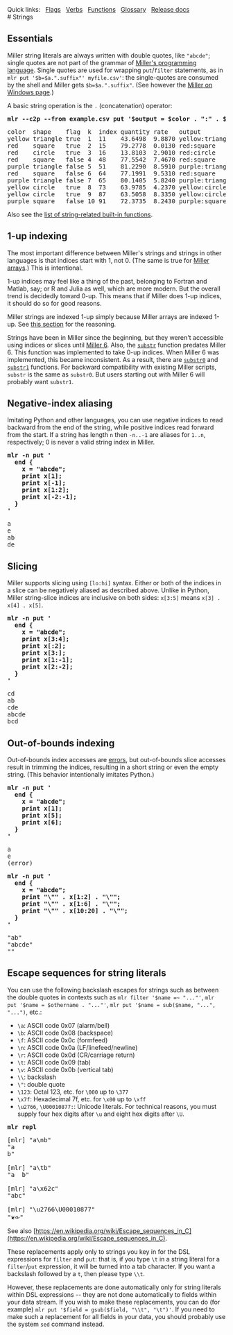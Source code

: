 <!---  PLEASE DO NOT EDIT DIRECTLY. EDIT THE .md.in FILE PLEASE. --->
<div>
<span class="quicklinks">
Quick links:
&nbsp;
<a class="quicklink" href="../reference-main-flag-list/index.html">Flags</a>
&nbsp;
<a class="quicklink" href="../reference-verbs/index.html">Verbs</a>
&nbsp;
<a class="quicklink" href="../reference-dsl-builtin-functions/index.html">Functions</a>
&nbsp;
<a class="quicklink" href="../glossary/index.html">Glossary</a>
&nbsp;
<a class="quicklink" href="../release-docs/index.html">Release docs</a>
</span>
</div>
# Strings

## Essentials

Miller string literals are always written with double quotes, like `"abcde"`; single quotes
are not part of the grammar of [Miller's programming language](miller-programming-language.md).
Single quotes are used for wrapping `put`/`filter` statements, as in `mlr put '$b=$a.".suffix"' myfile.csv'`:
the single-quotes are consumed by the shell and Miller gets `$b=$a.".suffix"`. (See however the
[Miller on Windows page](miller-on-windows.md).)

A basic string operation is the `.` (concatenation) operator:

<pre class="pre-highlight-in-pair">
<b>mlr --c2p --from example.csv put '$output = $color . ":" . $shape'</b>
</pre>
<pre class="pre-non-highlight-in-pair">
color  shape    flag  k  index quantity rate   output
yellow triangle true  1  11    43.6498  9.8870 yellow:triangle
red    square   true  2  15    79.2778  0.0130 red:square
red    circle   true  3  16    13.8103  2.9010 red:circle
red    square   false 4  48    77.5542  7.4670 red:square
purple triangle false 5  51    81.2290  8.5910 purple:triangle
red    square   false 6  64    77.1991  9.5310 red:square
purple triangle false 7  65    80.1405  5.8240 purple:triangle
yellow circle   true  8  73    63.9785  4.2370 yellow:circle
yellow circle   true  9  87    63.5058  8.3350 yellow:circle
purple square   false 10 91    72.3735  8.2430 purple:square
</pre>

Also see the [list of string-related built-in functions](reference-dsl-builtin-functions.md#string-functions).

## 1-up indexing

The most important difference between Miller's strings and strings in other
languages is that indices start with 1, not 0.  (The same is true for [Miller
arrays](reference-main-arrays.md).) This is intentional.

1-up indices may feel like a thing of the past, belonging to Fortran and Matlab,
say; or R and Julia as well, which are more modern.  But the overall trend is
decidedly toward 0-up. This means that if Miller does 1-up indices, it should
do so for good reasons.

Miller strings are indexed 1-up simply because Miller arrays are indexed 1-up.
See [this section](reference-main-arrays.md#1-up-indexing) for the reasoning.

Strings have been in Miller since the beginning, but they weren't accessible
using indices or slices until [Miller 6](new-in-miller-6.md). Also, the
[`substr`](reference-dsl-builtin-functions.md#substr) function predates Miller
6. This function was implemented to take 0-up indices.  When Miller 6 was
implemented, this became inconsistent.  As a result, there are
[`substr0`](reference-dsl-builtin-functions.md#substr0) and
[`substr1`](reference-dsl-builtin-functions.md#substr1) functions. For backward
compatibility with existing Miller scripts, `substr` is the same as `substr0`.
But users starting out with Miller 6 will probably want `substr1`.

## Negative-index aliasing

Imitating Python and other languages, you can use negative indices to read
backward from the end of the string, while positive indices read forward from
the start. If a string has length `n` then `-n..-1` are aliases for `1..n`,
respectively; 0 is never a valid string index in Miller.

<pre class="pre-highlight-in-pair">
<b>mlr -n put '</b>
<b>  end {</b>
<b>    x = "abcde";</b>
<b>    print x[1];</b>
<b>    print x[-1];</b>
<b>    print x[1:2];</b>
<b>    print x[-2:-1];</b>
<b>  }</b>
<b>'</b>
</pre>
<pre class="pre-non-highlight-in-pair">
a
e
ab
de
</pre>

## Slicing

Miller supports slicing using `[lo:hi]` syntax.  Either or both of the indices
in a slice can be negatively aliased as described above.  Unlike in Python,
Miller string-slice indices are inclusive on both sides: `x[3:5]` means `x[3] . x[4] . x[5]`.

<pre class="pre-highlight-in-pair">
<b>mlr -n put '</b>
<b>  end {</b>
<b>    x = "abcde";</b>
<b>    print x[3:4];</b>
<b>    print x[:2];</b>
<b>    print x[3:];</b>
<b>    print x[1:-1];</b>
<b>    print x[2:-2];</b>
<b>  }</b>
<b>'</b>
</pre>
<pre class="pre-non-highlight-in-pair">
cd
ab
cde
abcde
bcd
</pre>

## Out-of-bounds indexing

Out-of-bounds index accesses are [errors](reference-main-data-types.md), but out-of-bounds slice
accesses result in trimming the indices, resulting in a short string or even the empty string.
(This behavior intentionally imitates Python.)

<pre class="pre-highlight-in-pair">
<b>mlr -n put '</b>
<b>  end {</b>
<b>    x = "abcde";</b>
<b>    print x[1];</b>
<b>    print x[5];</b>
<b>    print x[6];</b>
<b>  }</b>
<b>'</b>
</pre>
<pre class="pre-non-highlight-in-pair">
a
e
(error)
</pre>

<pre class="pre-highlight-in-pair">
<b>mlr -n put '</b>
<b>  end {</b>
<b>    x = "abcde";</b>
<b>    print "\"" . x[1:2] . "\"";</b>
<b>    print "\"" . x[1:6] . "\"";</b>
<b>    print "\"" . x[10:20] . "\"";</b>
<b>  }</b>
<b>'</b>
</pre>
<pre class="pre-non-highlight-in-pair">
"ab"
"abcde"
""
</pre>

## Escape sequences for string literals

You can use the following backslash escapes for strings such as between the double quotes in contexts such as `mlr filter '$name =~ "..."'`, `mlr put '$name = $othername . "..."'`, `mlr put '$name = sub($name, "...", "...")`, etc.:

* `\a`: ASCII code 0x07 (alarm/bell)
* `\b`: ASCII code 0x08 (backspace)
* `\f`: ASCII code 0x0c (formfeed)
* `\n`: ASCII code 0x0a (LF/linefeed/newline)
* `\r`: ASCII code 0x0d (CR/carriage return)
* `\t`: ASCII code 0x09 (tab)
* `\v`: ASCII code 0x0b (vertical tab)
* `\\`: backslash
* `\"`: double quote
* `\123`: Octal 123, etc. for `\000` up to `\377`
* `\x7f`: Hexadecimal 7f, etc. for `\x00` up to `\xff`
* `\u2766`, `\U00010877:`: Unicode literals. For technical reasons, you must supply four hex digits after `\u` and eight hex digits after `\U`.

<pre class="pre-highlight-in-pair">
<b>mlr repl</b>
</pre>
<pre class="pre-non-highlight-in-pair">
[mlr] "a\nb"
"a
b"

[mlr] "a\tb"
"a	b"

[mlr] "a\x62c"
"abc"

[mlr] "\u2766\U00010877"
"❦𐡷"
</pre>

See also [https://en.wikipedia.org/wiki/Escape_sequences_in_C](https://en.wikipedia.org/wiki/Escape_sequences_in_C).

These replacements apply only to strings you key in for the DSL expressions for `filter` and `put`: that is, if you type `\t` in a string literal for a `filter`/`put` expression, it will be turned into a tab character. If you want a backslash followed by a `t`, then please type `\\t`.

However, these replacements are done automatically only for string literals within DSL expressions -- they are not done automatically to fields within your data stream.  If you wish to make these replacements, you can do (for example) `mlr put '$field = gsub($field, "\\t", "\t")'`. If you need to make such a replacement for all fields in your data, you should probably use the system `sed` command instead.
